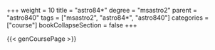 +++
weight = 10
title = "astro84*"
degree = "msastro2"
parent = "astro840"
tags = ["msastro2", "astro84*", "astro840"]
categories = ["course"]
bookCollapseSection = false
+++

{{< genCoursePage >}}
